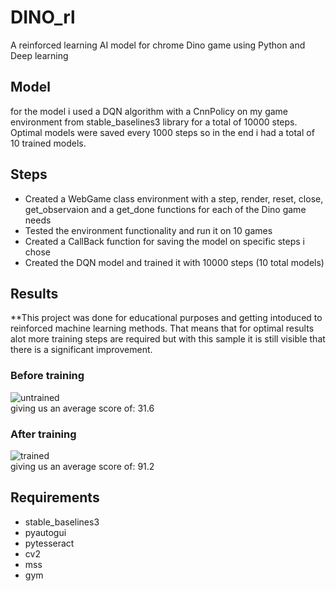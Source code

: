 # DINO_rl
A reinforced learning AI model for chrome Dino game using Python and Deep learning

## Model
for the model i used a DQN algorithm with a CnnPolicy on my game environment from stable_baselines3 library for a total of 10000 steps. Optimal models were saved every 1000 steps so in the end i had a total of 10 trained models.

## Steps
- Created a WebGame class environment with a step, render, reset, close, get_observaion and a get_done functions for each of the Dino game needs
- Tested the environment functionality and run it on 10 games
- Created a CallBack function for saving the model on specific steps i chose
- Created the DQN model and trained it with 10000 steps (10 total models)

## Results
**This project was done for educational purposes and getting intoduced to reinforced machine learning methods. That means that for optimal results alot more training steps are required but with this sample it is still visible that there is a significant improvement.
### Before training
![untrained](https://user-images.githubusercontent.com/75722160/219855772-61afcb5a-b695-4c07-a8af-bcb30ae8694f.png)<br />
giving us an average score of: 31.6
### After training
![trained](https://user-images.githubusercontent.com/75722160/219855773-1b0bc64a-aca8-413e-8eb5-ee5a9501f593.png)<br />
giving us an average score of: 91.2

## Requirements
- stable_baselines3
- pyautogui
- pytesseract
- cv2
- mss
- gym
